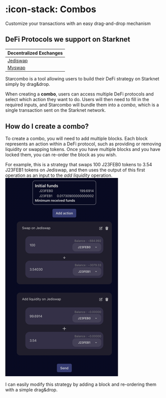 # :icon-stack:  Combos 
Customize your transactions with an easy drag-and-drop mechanism

## DeFi Protocols we support on Starknet

| Decentralized Exchanges                         |
|-------------------------------------------------|
| [Jediswap]( https://app.testnet.jediswap.xyz/)  |
| [Myswap](https://www.myswap.xyz/)               |

Starcombo is a tool allowing users to build their DeFi strategy on Starknet simply by drag&drop.

When creating a __combo__, users can access multiple DeFi protocols and select which action they want to do.
Users will then need to fill in the required inputs, and Starcombo will bundle them into a _combo_, which is a single transaction
sent on the Starknet network.

## How do I create a combo? 

To create a combo, you will need to add multiple blocks. Each block represents an action within a DeFi protocol, such as providing or removing liquidity or swapping tokens.
Once you have multiple blocks and you have locked them, you can re-order the block as you wish.

For example, this is a strategy that swaps 100 J23FEB0 tokens to 3.54 J23FEB1 tokens on Jediswap, and then uses the output of this first operation as an input to the _add liquidity_ operation.
![](assets/strategy_1.png)

I can easily modify this strategy by adding a block and re-ordering them with a simple drag&drop.